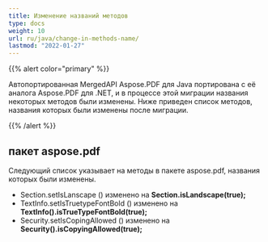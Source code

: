 ```yaml
---
title: Изменение названий методов
type: docs
weight: 10
url: ru/java/change-in-methods-name/
lastmod: "2022-01-27"
---
```


{{% alert color="primary" %}}

Автопортированная MergedAPI Aspose.PDF для Java портирована с её аналога Aspose.PDF для .NET, и в процессе этой миграции названия некоторых методов были изменены. Ниже приведен список методов, названия которых были изменены после миграции.

{{% /alert %}}

## пакет aspose.pdf

Следующий список указывает на методы в пакете aspose.pdf, названия которых были изменены.

- Section.setIsLanscape () изменено на **Section.isLandscape(true);**
- TextInfo.setIsTruetypeFontBold () изменено на **TextInfo().isTrueTypeFontBold(true);**
- Security.setIsCopingAllowed () изменено на **Security().isCopyingAllowed(true);**